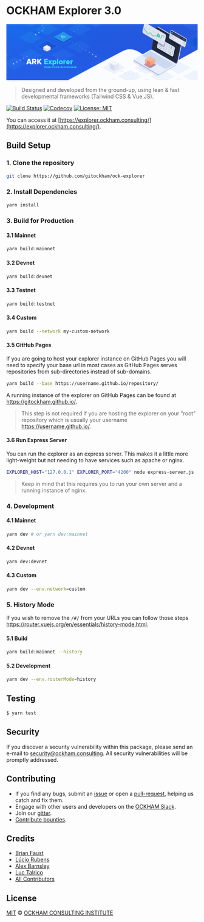 # OCKHAM Explorer 3.0

<p align="center">
    <img src="/banner.png" />
</p>

> Designed and developed from the ground-up, using lean & fast developmental frameworks (Tailwind CSS & Vue.JS).

[![Build Status](https://badgen.now.sh/circleci/github/gitockham/ock-explorer)](https://circleci.com/gh/gitockham/ock-explorer)
[![Codecov](https://badgen.now.sh/codecov/c/github/gitockham/ock-explorer)](https://codecov.io/gh/gitockham/ock-explorer)
[![License: MIT](https://badgen.now.sh/badge/license/MIT/green)](https://opensource.org/licenses/MIT)

You can access it at [https://explorer.ockham.consulting/](https://explorer.ockham.consulting/).

## Build Setup

### 1. Clone the repository

```bash
git clone https://github.com/gitockham/ock-explorer
```

### 2. Install Dependencies

```bash
yarn install
```

### 3. Build for Production

#### 3.1 Mainnet

```bash
yarn build:mainnet
```

#### 3.2 Devnet

```bash
yarn build:devnet
```

#### 3.3 Testnet

```bash
yarn build:testnet
```

#### 3.4 Custom

```bash
yarn build --network my-custom-network
```

#### 3.5 GitHub Pages

If you are going to host your explorer instance on GitHub Pages you will need to specify your base url in most cases as GitHub Pages serves repositories from sub-directories instead of sub-domains.

```bash
yarn build --base https://username.github.io/repository/
```

A running instance of the explorer on GitHub Pages can be found at https://gitockham.github.io/.

> This step is not required if you are hosting the explorer on your "root" repository which is usually your username https://username.github.io/.

#### 3.6 Run Express Server

You can run the explorer as an express server. This makes it a little more light-weight but not needing to have services such as apache or nginx.

```bash
EXPLORER_HOST="127.0.0.1" EXPLORER_PORT="4200" node express-server.js
```

> Keep in mind that this requires you to run your own server and a running instance of nginx.

### 4. Development

#### 4.1 Mainnet

```bash
yarn dev # or yarn dev:mainnet
```

#### 4.2 Devnet

```bash
yarn dev:devnet
```

#### 4.3 Custom

```bash
yarn dev --env.network=custom
```

### 5. History Mode

If you wish to remove the `/#/` from your URLs you can follow those steps https://router.vuejs.org/en/essentials/history-mode.html.

#### 5.1 Build

```bash
yarn build:mainnet --history
```

#### 5.2 Development

```bash
yarn dev --env.routerMode=history
```

## Testing

``` bash
$ yarn test
```

## Security

If you discover a security vulnerability within this package, please send an e-mail to security@ockham.consulting. All security vulnerabilities will be promptly addressed.

## Contributing

* If you find any bugs, submit an [issue](../../issues) or open a [pull-request](../../pulls), helping us catch and fix them.
* Engage with other users and developers on the [OCKHAM Slack](https://ockham.consulting/slack/).
* Join our [gitter](https://gitter.im/ock-developers/Lobby).
* [Contribute bounties](https://github.com/gitockham/bounty-program).

## Credits

- [Brian Faust](https://github.com/faustbrian)
- [Lúcio Rubens](https://github.com/luciorubeens)
- [Alex Barnsley](https://github.com/alexbarnsley)
- [Luc Talrico](https://github.com/gitockham)
- [All Contributors](../../contributors)

## License

[MIT](LICENSE) © [OCKHAM CONSULTING INSTITUTE](https://ockham.consulting)
